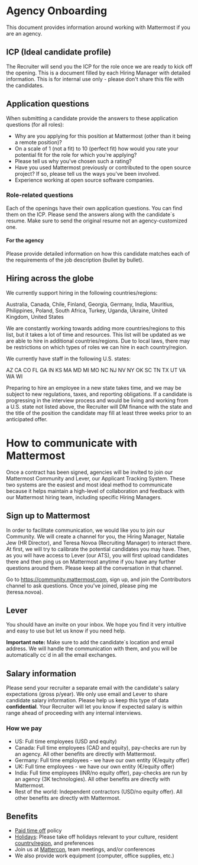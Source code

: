 # Agency Onboarding

This document provides information around working with Mattermost if you are an agency.

## ICP (Ideal candidate profile)

The Recruiter will send you the ICP for the role once we are ready to kick off the opening. This is a document filled by each Hiring Manager with detailed information. This is for internal use only - please don't share this file with the candidates.
 
## Application questions

When submitting a candidate provide the answers to these application questions (for all roles):

- Why are you applying for this position at Mattermost (other than it being a remote position)?
- On a scale of 1 (not a fit) to 10 (perfect fit) how would you rate your potential fit for the role for which you're applying?
- Please tell us why you've chosen such a rating?
- Have you used Mattermost previously or contributed to the open source project? If so, please tell us the ways you've been involved.
- Experience working at open source software companies.

### Role-related questions

Each of the openings have their own application questions. You can find them on the ICP. Please send the answers along with the candidate´s resume. Make sure to send the original resume not an agency-customized one.

#### For the agency

Please provide detailed information on how this candidate matches each of the requirements of the job description (bullet by bullet).
 
## Hiring across the globe

We currently support hiring in the following countries/regions:

Australia, Canada, Chile, Finland, Georgia, Germany, India, Mauritius, Philippines, Poland, South Africa, Turkey, Uganda, Ukraine, United Kingdom, United States

We are constantly working towards adding more countries/regions to this list, but it takes a lot of time and resources. This list will be updated as we are able to hire in additional countries/regions. Due to local laws, there may be restrictions on which types of roles we can hire in each country/region.

We currently have staff in the following U.S. states:

AZ CA CO FL GA IN KS MA MD MI MO NC NJ NV NY OK SC TN TX UT VA WA WI

Preparing to hire an employee in a new state takes time, and we may be subject to new regulations, taxes, and reporting obligations. If a candidate is progressing in the interview process and would be living and working from a U.S. state not listed above, the Recruiter will DM finance with the state and the title of the position the candidate may fill at least three weeks prior to an anticipated offer.

# How to communicate with Mattermost

Once a contract has been signed, agencies will be invited to join our Mattermost Community and Lever, our Applicant Tracking System. These two systems are the easiest and most ideal method to communicate because it helps maintain a high-level of collaboration and feedback with our Mattermost hiring team, including specific Hiring Managers.

## Sign up to Mattermost

In order to facilitate communication, we would like you to join our Community. We will create a channel for you, the Hiring Manager, Natalie Jew (HR Director), and Teresa Novoa (Recruiting Manager) to interact there. At first, we will try to calibrate the potential candidates you may have. Then, as you will have access to Lever (our ATS), you will first upload candidates there and then ping us on Mattermost anytime if you have any further questions around them. Please keep all the conversation in that channel.

Go to https://community.mattermost.com, sign up, and join the Contributors channel to ask questions. Once you've joined, please ping me (teresa.novoa).
 
## Lever

You should have an invite on your inbox. We hope you find it very intuitive and easy to use but let us know if you need help.
 
**Important note:** Make sure to add the candidate´s location and email address. We will handle the communication with them, and you will be automatically cc´d in all the email exchanges.
 
## Salary information

Please send your recruiter a separate email with the candidate's salary expectations (gross p/year). We only use email and Lever to share candidate salary information. Please help us keep this type of data **confidential**. Your Recruiter will let you know if expected salary is within range ahead of proceeding with any internal interviews. 
 
### How we pay

- US: Full time employees (USD and equity)
- Canada: Full time employees (CAD and equity), pay-checks are run by an agency. All other benefits are directly with Mattermost.
- Germany: Full time employees - we have our own entity (€/equity offer)
- UK: Full time employees - we have our own entity (€/equity offer)
- India: Full time employees (INR/no equity offer), pay-checks are run by an agency (3K technologies). All other benefits are directly with Mattermost.
- Rest of the world: Independent contractors (USD/no equity offer). All other benefits are directly with Mattermost.

## Benefits

- [Paid time off](https://handbook.mattermost.com/operations/workplace/people/working-at-mattermost/paid-time-off) policy
- [Holidays](https://handbook.mattermost.com/operations/workplace/people/working-at-mattermost/paid-time-off#holidays): Please take off holidays relevant to your culture, resident [country/region](https://handbook.mattermost.com/company/about-mattermost/list-of-terms#country-region), and preferences
- Join us at [Mattercon](https://mattermost.com/blog/mattercon-2020-highlights-the-power-of-a-remote-community/), team meetings, and/or conferences
- We also provide work equipment (computer, office supplies, etc.)
